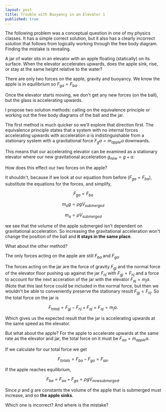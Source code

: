 ```yaml
---
layout: post
title: Trouble with Buoyancy in an Elevator 1
published: true
---
```


The following problem was a conceptual question in one of my physics classes. It has a simple correct solution, but it also has a clearly incorrect solution that follows from logically working through the free body diagram. Finding the mistake is revealing.

A jar of water sits in an elevator with an apple floating (statically) on its surface. When the elevator accelerates upwards, does the apple sink, rise, or stay at the same height relative to the water?


There are only two forces on the apple, gravity and buoyancy. We know the apple is in equilibrium so $F_{ga} = F_{ba}$.

Once the elevator starts moving, we don't get any new forces (on the ball), but the glass is accelerating upwards.

I propose two solution methods: calling on the equivalence principle or working out the free body diagrams of the ball and the jar.

The first method is much quicker so we'll explore that direction first. The equivalence principle states that a system with no internal forces accelerating upwards with acceleration $a$ is indistinguishable from a stationary system with a gravitational force $F_ga=m_{apple}a$ downwards.

This means that our accelerating elevator can be examined as a stationary elevator where our new gravitational acceleration $g_{new} = g + a$.

How does this effect our two forces on the apple?

It shouldn't, because if we look at our equation from before ($F_{ga} = F_{ba}$), substitute the equations for the forces, and simplify,

$$F_{ga} = F_{ba}$$

$$m_{a}g = \rho gV_{submerged}$$

$$m_{a} = \rho V_{submerged}$$

we see that the volume of the apple submerged isn't dependent on gravitational acceleration. So increasing the gravitational acceleration won't change the position of the ball and **it stays in the same place**.

What about the other method?

The only forces acting on the apple are still $F_{ba}$ and $F_{ga}$.

The forces acting on the jar are the force of gravity $F_{gj}$ and the normal force of the elevator floor pushing up against the jar $F_{nj}$ with $F_{gj}=F_{nj}$ and a force to account for the next acceration of the jar with the elevator $F_{aj} = m_ja$. (Note that this last force could be included in the normal force, but then we wouldn't be able to conveniently preserve the stationary result $F_{gj} = F_{nj}$. So the total force on the jar is 

$$F_{totalj} = F_{gj} - F_{nj} + F_{aj} = F_{aj} = m_ja.$$

Which gives us the expected result that the jar is accelerating upwards at the same speed as the elevator.

But what about the apple? For the apple to accelerate upwards at the same rate as the elevator and jar, the total force on it must be $F_{aa} = m_{apple}a$.

If we calculate for our total force we get 

$$F_{totala} = F_{ba} - F_{ga} = F_{aa}.$$

If the apple reaches equilibrium, 

$$F_{ba} = F_{aa} + F_{ga} = \rho gV_{nowsubmerged}.$$ 

Since $\rho$ and $g$ are constants the volume of the apple that is submerged must increase, and so **the apple sinks**.

Which one is incorrect? And where is the mistake?
